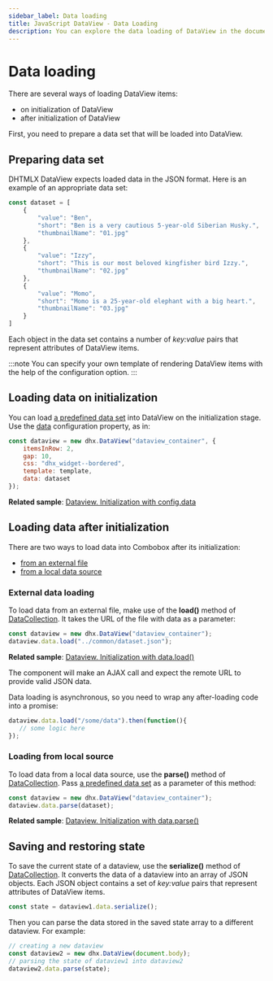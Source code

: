 ```yaml
---
sidebar_label: Data loading
title: JavaScript DataView - Data Loading 
description: You can explore the data loading of DataView in the documentation of the DHTMLX JavaScript UI library. Browse developer guides and API reference, try out code examples and live demos, and download a free 30-day evaluation version of DHTMLX Suite 7.
---
```


# Data loading

There are several ways of loading DataView items:

- on initialization of DataView
- after initialization of DataView

First, you need to prepare a data set that will be loaded into DataView.

## Preparing data set

DHTMLX DataView expects loaded data in the JSON format. Here is an example of an appropriate data set:

~~~js
const dataset = [
  	{
        "value": "Ben",
        "short": "Ben is a very cautious 5-year-old Siberian Husky.",
        "thumbnailName": "01.jpg"
    },
    {
        "value": "Izzy",
        "short": "This is our most beloved kingfisher bird Izzy.",
        "thumbnailName": "02.jpg"
    },
    {
        "value": "Momo",
        "short": "Momo is a 25-year-old elephant with a big heart.",
        "thumbnailName": "03.jpg"
    }
]
~~~

Each object in the data set contains a number of *key:value* pairs that represent attributes of DataView items. 

:::note
You can specify your own template of rendering DataView items with the help of the [](dataview/api/dataview_template_config.md) configuration option.
:::

## Loading data on initialization

You can load [a predefined data set](#preparing-data-set) into DataView on the initialization stage. Use the [data](dataview/api/dataview_data_config.md) configuration property, as in:

~~~js
const dataview = new dhx.DataView("dataview_container", {
    itemsInRow: 2,
    gap: 10,
    css: "dhx_widget--bordered",
    template: template,
    data: dataset
});
~~~

**Related sample**: [Dataview. Initialization with config.data](https://snippet.dhtmlx.com/s547z4xr)

## Loading data after initialization

There are two ways to load data into Combobox after its initialization:

- [from an external file](#external-data-loading)
- [from a local data source](#loading-from-local-source)

### External data loading

To load data from an external file, make use of the **load()** method of [DataCollection](data_collection.md). It takes the URL of the file with data as a parameter:

~~~js
const dataview = new dhx.DataView("dataview_container");
dataview.data.load("../common/dataset.json");
~~~

**Related sample**: [Dataview. Initialization with data.load()](https://snippet.dhtmlx.com/7rjmp5ol)

The component will make an AJAX call and expect the remote URL to provide valid JSON data.

Data loading is asynchronous, so you need to wrap any after-loading code into a promise:

~~~js
dataview.data.load("/some/data").then(function(){
   // some logic here
});
~~~

### Loading from local source

To load data from a local data source, use the **parse()** method of [DataCollection](data_collection.md). Pass [a predefined data set](#preparing-data-set) as a parameter of this method:

~~~js
const dataview = new dhx.DataView("dataview_container");
dataview.data.parse(dataset);
~~~

**Related sample**: [Dataview. Initialization with data.parse()](https://snippet.dhtmlx.com/shhsmgrq)

## Saving and restoring state

To save the current state of a dataview, use the **serialize()** method of [DataCollection](data_collection.md). It converts the data of a dataview into an array of JSON objects. 
Each JSON object contains a set of *key:value* pairs that represent attributes of DataView items.

~~~js
const state = dataview1.data.serialize();
~~~

Then you can parse the data stored in the saved state array to a different dataview. For example:

~~~js
// creating a new dataview
const dataview2 = new dhx.DataView(document.body);
// parsing the state of dataview1 into dataview2
dataview2.data.parse(state);
~~~
